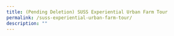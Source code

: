 ```yaml
---
title: (Pending Deletion) SUSS Experiential Urban Farm Tour
permalink: /suss-experiential-urban-farm-tour/
description: ""
---
```

<!--
![](/images/Tours/question%20115%20-%20photo_6143256135273132917_y.jpg)

**Did you know that SUSS has a rooftop ecosystem consisting of soil-based, hydroponic, and experimental aquaponic farming systems and even a bee garden? Join us for some fun, hands-on activities!**

**Date:** 22 July 2023, 2:00 – 4:00 pm<br>
**Admission:** Free (registration required)<br>
**Venue:** Singapore University of Social Sciences <br>
**Organiser:** Singapore University of Social Sciences

SUSS and Nutrious Farms have set up a rooftop farm (SUSS Experiential Urban Farm) with soil-based, hydroponic, aquaponic farming systems and even a bee garden, to bring members of the public on an experiential learning journey.   

For just a day this July, this farm will be open for all to visit and learn. Don’t miss this exclusive opportunity!

<a href="https://suss.au1.qualtrics.com/jfe/form/SV_6tatyrO03qOaOlo" target="_blank" class="btn-link">
	<img src="/images/gogreensg_website-32.png">
</a>

<style>
	.btn-link {
		display: inline-block;
	}
	a.btn-link[target="_blank"]:after {
	display: none;
}
	.btn-link > img {
		width: 100%;
	}
</style>
-->